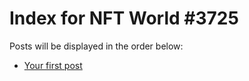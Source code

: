 # Index for NFT World #3725
Posts will be displayed in the order below:

- [Your first post](./001-first.md)

